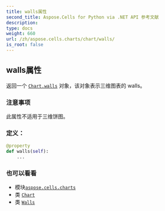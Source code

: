 ```yaml
---
title: walls属性
second_title: Aspose.Cells for Python via .NET API 参考文献
description:
type: docs
weight: 660
url: /zh/aspose.cells.charts/chart/walls/
is_root: false
---
```

## walls属性

返回一个 [`Chart.walls`](/cells/python-net/zh/aspose.cells.charts/chart#walls) 对象，该对象表示三维图表的 walls。

### 注意事项

此属性不适用于三维饼图。
### 定义：
```python
@property
def walls(self):
    ...
```

### 也可以看看
* 模块[`aspose.cells.charts`](../../)
* 类 [`Chart`](/cells/python-net/zh/aspose.cells.charts/chart)
* 类 [`Walls`](/cells/python-net/zh/aspose.cells.charts/walls)
